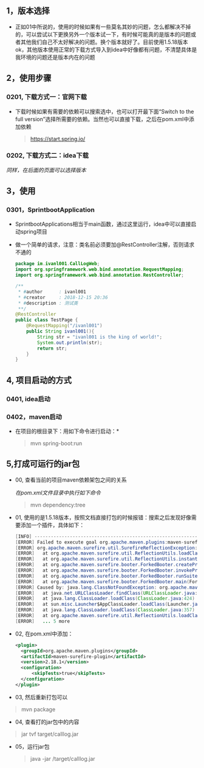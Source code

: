 ## 1，版本选择
* 正如01中所说的，使用的时候如果有一些莫名其妙的问题，怎么都解决不掉的，可以尝试以下更换另外一个版本试一下，有时候可能真的是版本的问题或者其他我们自己不太好解决的问题。换个版本就好了。目前使用1.5.18版本ok，其他版本使用正常的下载方式导入到idea中好像都有问题，不清楚具体是我环境的问题还是版本内在的问题

## 2，使用步骤
### 0201, 下载方式一：官网下载
* 下载时候如果有需要的依赖可以搜索选中，也可以打开最下面“Switch to the full version”选择所需要的依赖。当然也可以直接下载，之后在pom.xml中添加依赖
  
  > https://start.spring.io/

### 0202, 下载方式二：idea下载
*同样，在后面的页面可以选择版本*

## 3，使用
### 0301，SprintbootApplication
* SprintbootApplications相当于main函数，通过这里运行，idea中可以直接启动spring项目

* 做一个简单的请求，注意：类名前必须要加@RestController注解，否则请求不通的
  ```java
  package im.ivanl001.CallLogWeb;
  import org.springframework.web.bind.annotation.RequestMapping;
  import org.springframework.web.bind.annotation.RestController;
  
  /**
   * #author      : ivanl001
   * #creator     : 2018-12-15 20:36
   * #description : 测试类
   **/
  @RestController
  public class TestPage {
      @RequestMapping("/ivanl001")
      public String ivanl001(){
          String str = "ivanl001 is the king of world!";
          System.out.println(str);
          return str;
      }
  }
  ```

## 4, 项目启动的方式
### 0401, idea启动
### 0402，maven启动
  * 在项目的根目录下：用如下命令进行启动：*
    
    > mvn spring-boot:run

## 5,打成可运行的jar包

* 00, 查看当前的项目maven依赖架包之间的关系

  *在pom.xml文件目录中执行如下命令* 
  
  > mvn dependency:tree


* 01, 使用的是1.5.18版本，按照文档直接打包的时候报错：搜索之后发现好像需要添加一个插件，具体如下：
  ```java
  [INFO] ------------------------------------------------------------------------
  [ERROR] Failed to execute goal org.apache.maven.plugins:maven-surefire-plugin:2.18.1:test (default-test) on project sprintboot: Execution default-test of goal org.apache.maven.plugins:maven-surefire-plugin:2.18.1:test failed: There was an error in the forked process
  [ERROR] org.apache.maven.surefire.util.SurefireReflectionException: java.lang.ClassNotFoundException: org.apache.maven.surefire.junit4.JUnit4Provider
  [ERROR] 	at org.apache.maven.surefire.util.ReflectionUtils.loadClass(ReflectionUtils.java:252)
  [ERROR] 	at org.apache.maven.surefire.util.ReflectionUtils.instantiateOneArg(ReflectionUtils.java:128)
  [ERROR] 	at org.apache.maven.surefire.booter.ForkedBooter.createProviderInCurrentClassloader(ForkedBooter.java:230)
  [ERROR] 	at org.apache.maven.surefire.booter.ForkedBooter.invokeProviderInSameClassLoader(ForkedBooter.java:199)
  [ERROR] 	at org.apache.maven.surefire.booter.ForkedBooter.runSuitesInProcess(ForkedBooter.java:155)
  [ERROR] 	at org.apache.maven.surefire.booter.ForkedBooter.main(ForkedBooter.java:103)
  [ERROR] Caused by: java.lang.ClassNotFoundException: org.apache.maven.surefire.junit4.JUnit4Provider
  [ERROR] 	at java.net.URLClassLoader.findClass(URLClassLoader.java:381)
  [ERROR] 	at java.lang.ClassLoader.loadClass(ClassLoader.java:424)
  [ERROR] 	at sun.misc.Launcher$AppClassLoader.loadClass(Launcher.java:335)
  [ERROR] 	at java.lang.ClassLoader.loadClass(ClassLoader.java:357)
  [ERROR] 	at org.apache.maven.surefire.util.ReflectionUtils.loadClass(ReflectionUtils.java:244)
  [ERROR] 	... 5 more
  ```

* 02, 在pom.xml中添加：
  ```xml
  <plugin>
  	<groupId>org.apache.maven.plugins</groupId>
  	<artifactId>maven-surefire-plugin</artifactId>
  	<version>2.18.1</version>
  	<configuration>
  		<skipTests>true</skipTests>
  	</configuration>
  </plugin>
  ```
* 03, 然后重新打包可以
  
> mvn package
  
* 04, 查看打的jar包中的内容
  
> jar tvf target/calllog.jar
  
* 05，运行jar包
  
  > java -jar /target/calllog.jar